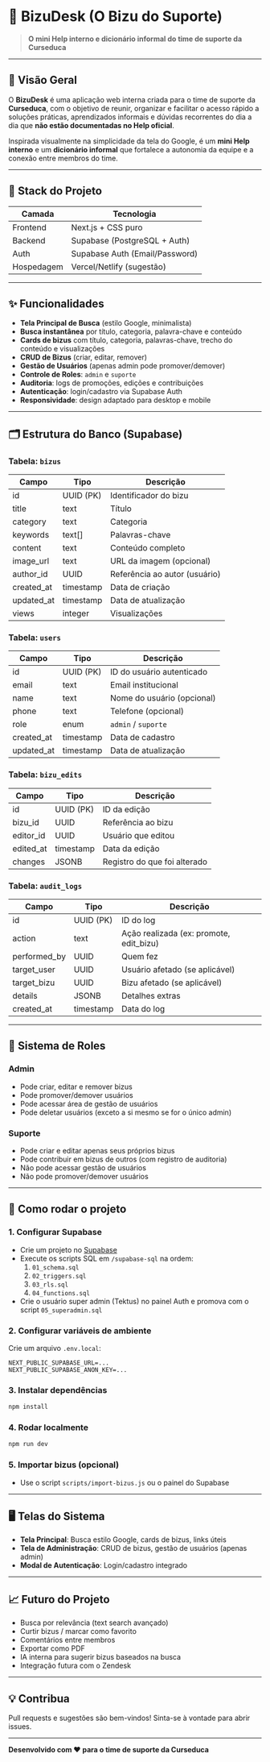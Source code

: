 # 📘 BizuDesk (O Bizu do Suporte)

> **O mini Help interno e dicionário informal do time de suporte da Curseduca**

---

## 🌟 Visão Geral
O **BizuDesk** é uma aplicação web interna criada para o time de suporte da **Curseduca**, com o objetivo de reunir, organizar e facilitar o acesso rápido a soluções práticas, aprendizados informais e dúvidas recorrentes do dia a dia que **não estão documentadas no Help oficial**.

Inspirada visualmente na simplicidade da tela do Google, é um **mini Help interno** e um **dicionário informal** que fortalece a autonomia da equipe e a conexão entre membros do time.

---

## 🔧 Stack do Projeto
| Camada     | Tecnologia                     |
|------------|--------------------------------|
| Frontend   | Next.js + CSS puro             |
| Backend    | Supabase (PostgreSQL + Auth)   |
| Auth       | Supabase Auth (Email/Password) |
| Hospedagem | Vercel/Netlify (sugestão)      |

---

## ✨ Funcionalidades

- **Tela Principal de Busca** (estilo Google, minimalista)
- **Busca instantânea** por título, categoria, palavra-chave e conteúdo
- **Cards de bizus** com título, categoria, palavras-chave, trecho do conteúdo e visualizações
- **CRUD de Bizus** (criar, editar, remover)
- **Gestão de Usuários** (apenas admin pode promover/demover)
- **Controle de Roles**: `admin` e `suporte`
- **Auditoria**: logs de promoções, edições e contribuições
- **Autenticação**: login/cadastro via Supabase Auth
- **Responsividade**: design adaptado para desktop e mobile

---

## 🗂️ Estrutura do Banco (Supabase)

### Tabela: `bizus`
| Campo      | Tipo      | Descrição                              |
|------------|-----------|----------------------------------------|
| id         | UUID (PK) | Identificador do bizu                  |
| title      | text      | Título                                 |
| category   | text      | Categoria                              |
| keywords   | text[]    | Palavras-chave                         |
| content    | text      | Conteúdo completo                      |
| image_url  | text      | URL da imagem (opcional)               |
| author_id  | UUID      | Referência ao autor (usuário)          |
| created_at | timestamp | Data de criação                        |
| updated_at | timestamp | Data de atualização                    |
| views      | integer   | Visualizações                          |

### Tabela: `users`
| Campo      | Tipo      | Descrição                     |
|------------|-----------|-------------------------------|
| id         | UUID (PK) | ID do usuário autenticado     |
| email      | text      | Email institucional           |
| name       | text      | Nome do usuário (opcional)    |
| phone      | text      | Telefone (opcional)           |
| role       | enum      | `admin` / `suporte`           |
| created_at | timestamp | Data de cadastro              |
| updated_at | timestamp | Data de atualização           |

### Tabela: `bizu_edits`
| Campo      | Tipo      | Descrição                     |
|------------|-----------|-------------------------------|
| id         | UUID (PK) | ID da edição                  |
| bizu_id    | UUID      | Referência ao bizu            |
| editor_id  | UUID      | Usuário que editou            |
| edited_at  | timestamp | Data da edição                |
| changes    | JSONB     | Registro do que foi alterado  |

### Tabela: `audit_logs`
| Campo        | Tipo      | Descrição                                 |
|--------------|-----------|-------------------------------------------|
| id           | UUID (PK) | ID do log                                 |
| action       | text      | Ação realizada (ex: promote, edit_bizu)   |
| performed_by | UUID      | Quem fez                                  |
| target_user  | UUID      | Usuário afetado (se aplicável)            |
| target_bizu  | UUID      | Bizu afetado (se aplicável)               |
| details      | JSONB     | Detalhes extras                           |
| created_at   | timestamp | Data do log                               |

---

## 👥 Sistema de Roles

### Admin
- Pode criar, editar e remover bizus
- Pode promover/demover usuários
- Pode acessar área de gestão de usuários
- Pode deletar usuários (exceto a si mesmo se for o único admin)

### Suporte
- Pode criar e editar apenas seus próprios bizus
- Pode contribuir em bizus de outros (com registro de auditoria)
- Não pode acessar gestão de usuários
- Não pode promover/demover usuários

---

## 🚀 Como rodar o projeto

### 1. Configurar Supabase
- Crie um projeto no [Supabase](https://supabase.com)
- Execute os scripts SQL em `/supabase-sql` na ordem:
  1. `01_schema.sql`
  2. `02_triggers.sql`
  3. `03_rls.sql`
  4. `04_functions.sql`
- Crie o usuário super admin (Tektus) no painel Auth e promova com o script `05_superadmin.sql`

### 2. Configurar variáveis de ambiente
Crie um arquivo `.env.local`:
```env
NEXT_PUBLIC_SUPABASE_URL=...
NEXT_PUBLIC_SUPABASE_ANON_KEY=...
```

### 3. Instalar dependências
```bash
npm install
```

### 4. Rodar localmente
```bash
npm run dev
```

### 5. Importar bizus (opcional)
- Use o script `scripts/import-bizus.js` ou o painel do Supabase

---

## 🖥️ Telas do Sistema

- **Tela Principal**: Busca estilo Google, cards de bizus, links úteis
- **Tela de Administração**: CRUD de bizus, gestão de usuários (apenas admin)
- **Modal de Autenticação**: Login/cadastro integrado

---

## 📈 Futuro do Projeto
- Busca por relevância (text search avançado)
- Curtir bizus / marcar como favorito
- Comentários entre membros
- Exportar como PDF
- IA interna para sugerir bizus baseados na busca
- Integração futura com o Zendesk

---

## 💡 Contribua
Pull requests e sugestões são bem-vindos! Sinta-se à vontade para abrir issues.

---

**Desenvolvido com ❤️ para o time de suporte da Curseduca**
